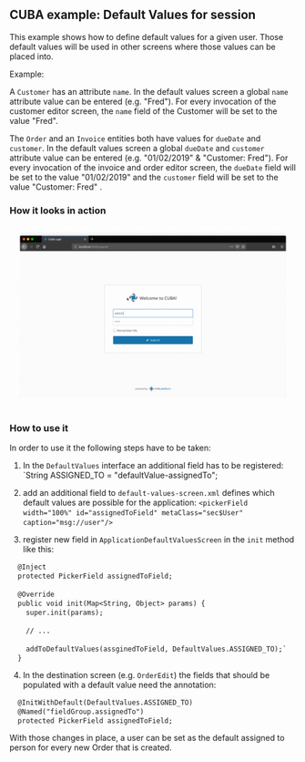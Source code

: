 ## CUBA example: Default Values for session

This example shows how to define default values for a given user. Those default values will be used in other screens where those values can be placed into.

Example:

A `Customer` has an attribute `name`. In the default values screen a global `name` attribute value can be entered (e.g. "Fred"). For every invocation of the customer editor screen, the `name` field of the Customer will be set to the value "Fred".

The `Order` and an `Invoice` entities both have values for `dueDate` and `customer`. In the default values screen a global `dueDate` and `customer` attribute value can be entered (e.g. "01/02/2019" & "Customer: Fred"). For every invocation of the invoice and order editor screen, the `dueDate` field  will be set to the value "01/02/2019" and the `customer` field  will be set to the value "Customer: Fred" .

### How it looks in action

![overview](https://github.com/mariodavid/cuba-example-session-default-values/blob/master/img/overview.gif)


### How to use it

In order to use it the following steps have to be taken:

1. In the `DefaultValues` interface an additional field has to be registered: `String ASSIGNED_TO = "defaultValue-assignedTo"; 

2. add an additional field to `default-values-screen.xml` defines which default values are possible for the application: `<pickerField width="100%" id="assignedToField" metaClass="sec$User" caption="msg://user"/>`

2. register new field in `ApplicationDefaultValuesScreen` in the `init` method like this: 
```
  @Inject
  protected PickerField assignedToField;

  @Override
  public void init(Map<String, Object> params) {
    super.init(params);

    // ...
    
    addToDefaultValues(assginedToField, DefaultValues.ASSIGNED_TO);`
  }

```


4. In the destination screen (e.g. `OrderEdit`) the fields that should be populated with a default value need the annotation:

```
  @InitWithDefault(DefaultValues.ASSIGNED_TO)
  @Named("fieldGroup.assignedTo")
  protected PickerField assignedToField;
```


With those changes in place, a user can be set as the default assigned to person for every new Order that is created.